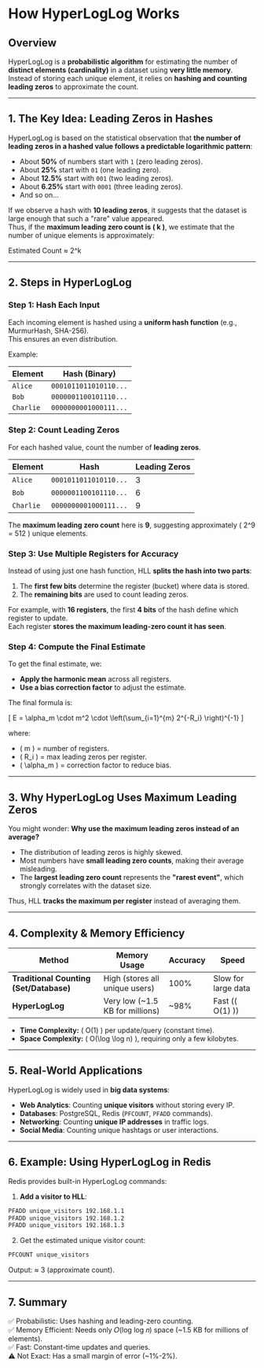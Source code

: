 # **How HyperLogLog Works**

## **Overview**
HyperLogLog is a **probabilistic algorithm** for estimating the number of **distinct elements (cardinality)** in a dataset using **very little memory**. Instead of storing each unique element, it relies on **hashing and counting leading zeros** to approximate the count.

---

## **1. The Key Idea: Leading Zeros in Hashes**
HyperLogLog is based on the statistical observation that **the number of leading zeros in a hashed value follows a predictable logarithmic pattern**:

- About **50%** of numbers start with `1` (zero leading zeros).
- About **25%** start with `01` (one leading zero).
- About **12.5%** start with `001` (two leading zeros).
- About **6.25%** start with `0001` (three leading zeros).
- And so on...

If we observe a hash with **10 leading zeros**, it suggests that the dataset is large enough that such a "rare" value appeared.  
Thus, if the **maximum leading zero count is \( k \)**, we estimate that the number of unique elements is approximately:

Estimated Count ≈ 2^k

---

## **2. Steps in HyperLogLog**
### **Step 1: Hash Each Input**
Each incoming element is hashed using a **uniform hash function** (e.g., MurmurHash, SHA-256).  
This ensures an even distribution.

Example:

| Element | Hash (Binary) |
|---------|--------------|
| `Alice`  | `0001011011010110...` |
| `Bob`    | `0000001100101110...` |
| `Charlie`| `0000000001000111...` |

### **Step 2: Count Leading Zeros**
For each hashed value, count the number of **leading zeros**.

| Element | Hash | Leading Zeros |
|---------|------------------|---------------|
| `Alice`  | `0001011011010110...` | 3 |
| `Bob`    | `0000001100101110...` | 6 |
| `Charlie`| `0000000001000111...` | 9 |

The **maximum leading zero count** here is **9**, suggesting approximately \( 2^9 = 512 \) unique elements.

### **Step 3: Use Multiple Registers for Accuracy**
Instead of using just one hash function, HLL **splits the hash into two parts**:
1. The **first few bits** determine the register (bucket) where data is stored.
2. The **remaining bits** are used to count leading zeros.

For example, with **16 registers**, the first **4 bits** of the hash define which register to update.  
Each register **stores the maximum leading-zero count it has seen**.

### **Step 4: Compute the Final Estimate**
To get the final estimate, we:
- **Apply the harmonic mean** across all registers.
- **Use a bias correction factor** to adjust the estimate.

The final formula is:

\[
E = \alpha_m \cdot m^2 \cdot \left(\sum_{i=1}^{m} 2^{-R_i} \right)^{-1}
\]

where:
- \( m \) = number of registers.
- \( R_i \) = max leading zeros per register.
- \( \alpha_m \) = correction factor to reduce bias.

---

## **3. Why HyperLogLog Uses Maximum Leading Zeros**
You might wonder: **Why use the maximum leading zeros instead of an average?**  

- The distribution of leading zeros is highly skewed.
- Most numbers have **small leading zero counts**, making their average misleading.
- The **largest leading zero count** represents the **"rarest event"**, which strongly correlates with the dataset size.

Thus, HLL **tracks the maximum per register** instead of averaging them.

---

## **4. Complexity & Memory Efficiency**
| Method | Memory Usage | Accuracy | Speed |
|--------|-------------|----------|------------|
| **Traditional Counting (Set/Database)** | High (stores all unique users) | 100% | Slow for large data |
| **HyperLogLog** | Very low (~1.5 KB for millions) | ~98% | Fast (\( O(1) \)) |

- **Time Complexity:** \( O(1) \) per update/query (constant time).
- **Space Complexity:** \( O(\log \log n) \), requiring only a few kilobytes.

---

## **5. Real-World Applications**
HyperLogLog is widely used in **big data systems**:
- **Web Analytics**: Counting **unique visitors** without storing every IP.
- **Databases**: PostgreSQL, Redis (`PFCOUNT`, `PFADD` commands).
- **Networking**: Counting **unique IP addresses** in traffic logs.
- **Social Media**: Counting unique hashtags or user interactions.

---

## **6. Example: Using HyperLogLog in Redis**
Redis provides built-in HyperLogLog commands:

1. **Add a visitor to HLL**:
```sh
PFADD unique_visitors 192.168.1.1
PFADD unique_visitors 192.168.1.2
PFADD unique_visitors 192.168.1.3
```

2. Get the estimated unique visitor count:  
```sh
PFCOUNT unique_visitors  
```
Output: ≈ 3 (approximate count).

---

## **7. Summary**
✅ Probabilistic: Uses hashing and leading-zero counting.  
✅ Memory Efficient: Needs only 𝑂(log log 𝑛) space (~1.5 KB for millions of elements).  
✅ Fast: Constant-time updates and queries.  
⚠️ Not Exact: Has a small margin of error (~1%-2%).  